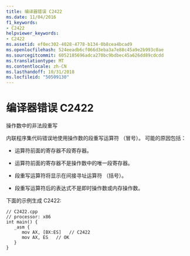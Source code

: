 ```yaml
---
title: 编译器错误 C2422
ms.date: 11/04/2016
f1_keywords:
- C2422
helpviewer_keywords:
- C2422
ms.assetid: ef0ec302-4028-4778-b134-0b8cea4bcad9
ms.openlocfilehash: 524eeadb6cf066d3eba3a7e88c45a9e2b993c0ae
ms.sourcegitcommit: 6052185696adca270bc9bdbec45a626dd89cdcdd
ms.translationtype: MT
ms.contentlocale: zh-CN
ms.lasthandoff: 10/31/2018
ms.locfileid: "50509130"
---
```

# <a name="compiler-error-c2422"></a>编译器错误 C2422

操作数中的非法段重写

内联程序集代码错误地使用操作数的段重写运算符 （冒号）。  可能的原因包括：

- 运算符前面的寄存器不段寄存器。

- 运算符前面的寄存器不是操作数中的唯一段寄存器。

- 段重写运算符将显示在间接寻址运算符 （括号）。

- 段重写运算符后的表达式不是即时操作数或内存操作数。

下面的示例生成 C2422:

```
// C2422.cpp
// processor: x86
int main() {
   _asm {
      mov AX, [BX:ES]   // C2422
      mov AX, ES   // OK
   }
}
```